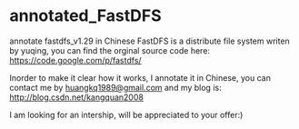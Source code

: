 annotated_FastDFS
=================

annotate  fastdfs_v1.29 in Chinese
FastDFS is a distribute file system writen by yuqing, 
you can find the orginal source code here:
https://code.google.com/p/fastdfs/ 

Inorder to make it clear how it works, I annotate it
in Chinese, you can contact me by huangkq1989@gmail.com
and my blog is: 
http://blog.csdn.net/kangquan2008

I am looking for an intership, will be appreciated to your offer:)
